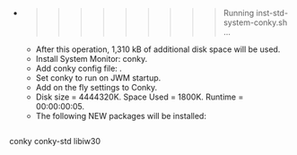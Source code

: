 * >>>>>>>>> Running inst-std-system-conky.sh ...
  * After this operation, 1,310 kB of additional disk space will be used.
  * Install System Monitor: conky.
  * Add conky config file: .
  * Set conky to run on JWM startup.
  * Add on the fly settings to Conky.
  * Disk size = 4444320K. Space Used = 1800K. Runtime = 00:00:00:05.
  * The following NEW packages will be installed:
  ```bash
conky conky-std libiw30
  ```
